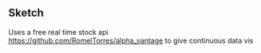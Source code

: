 
## Sketch
Uses a free real time stock api
https://github.com/RomelTorres/alpha_vantage
to give continuous data vis
